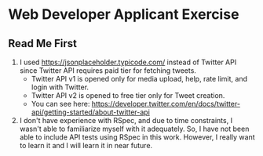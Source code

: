 # Web Developer Applicant Exercise

## Read Me First
1. I used https://jsonplaceholder.typicode.com/ instead of Twitter API since Twitter API requires paid tier for fetching tweets.
    - Twitter API v1 is opened only for media upload, help, rate limit, and login with Twitter.
    - Twitter API v2 is opened to free tier only for Tweet creation.
    - You can see here: https://developer.twitter.com/en/docs/twitter-api/getting-started/about-twitter-api
2. I don't have experience with RSpec, and due to time constraints, I wasn't able to familiarize myself with it adequately. So, I have not been able to include API tests using RSpec in this work. However, I really want to learn it and I will learn it in near future.
